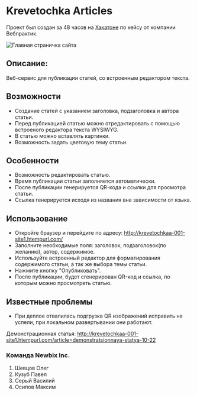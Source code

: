 # Krevetochka Articles
Проект был создан за 48 часов на [Хакатоне](https://fantastic-hackathon.ru) по кейсу от компании Вебпрактик.

![Главная страничка сайта](https://github.com/OIegator/Hackathon-2023-WebPractic/assets/67906327/ab5ca382-e07b-44c0-8578-99241cf97acf)

## Описание: 
Веб-сервис для публикации статей, со встроенным редактором текста.

## Возможности

- Создание статей с указанием заголовка, подзаголовка и автора статьи.
- Перед публикацией статью можно отредактировать с помощью встроеного редактора текста WYSIWYG.
- В статью можно вставлять картинки.
- Возможность задать цветовую тему статьи. 

## Особенности
- Возможность редактировать статью.
- Время публикации статьи заполняется автоматически.
- После публикации генерируется QR-кода и ссылки для просмотра статьи.
- Ссылка генерируется исходя из названия вне зависимости от языка.

## Использование

- Откройте браузер и перейдите по адресу: http://krevetochkaa-001-site1.htempurl.com/
- Заполните необходимые поля: заголовок, подзаголовок(по желанию), автор, содержимое.
- Используйте встроенный редактор для форматирования содержимого статьи, а так же выбора темы статьи.
- Нажмите кнопку "Опубликовать".
- После публикации, будет сгенерирован QR-код и ссылка, по которым можно просмотреть статью.

## Известные проблемы 

- При деплое отвалилась подгрузка QR изображений исправить не успели, при локальном развертывании они работают. 

Демонстрационная статья: http://krevetochkaa-001-site1.htempurl.com/article=demonstratsionnaya-statya-10-22

### Команда Newbix Inc.
1. Шевцов Олег
2. Кузуб Павел
3. Серый Василий
4. Осипов Максим

